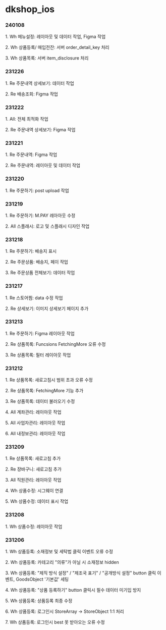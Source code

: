 <h1>dkshop_ios</h1>

<h3>240108</h3>
<p>1. Wh 메뉴설정: 레이아웃 및 데이터 작업, Figma 작업</p>
<p>2. Wh 상품등록/ 매입전잔: 서버 order_detail_key 처리</p>
<p>3. Wh 상품목록: 서버 item_disclosure 처리</p>

<h3>231226</h3>
<p>1. Re 주문내역 상세보기: 데이터 작업</p>
<p>2. Re 배송조회: Figma 작업</p>

<h3>231222</h3>
<p>1. All: 전체 최적화 작업</p>
<p>2. Re 주문내역 상세보기: Figma 작업</p>

<h3>231221</h3>
<p>1. Re 주문내역: Figma 작업</p>
<p>2. Re 주문내역: 레이아웃 및 데이터 작업</p>

<h3>231220</h3>
<p>1. Re 주문하기: post upload 작업</p>

<h3>231219</h3>
<p>1. Re 주문하기: M.PAY 레아아웃 수정</p>
<p>2. All 스플래시: 로고 및 스플래시 디자인 작업</p>

<h3>231218</h3>
<p>1. Re 주문하기: 배송지 표시</p>
<p>2. Re 주문상품: 배송지, 페이 작업</p>
<p>3. Re 주문상품 전체보기: 데이터 작업</p>

<h3>231217</h3>
<p>1. Re 스토어찜: data 수정 작업</p>
<p>2. Re 상세보기: 이미지 상세보기 페이지 추가</p>

<h3>231213</h3>
<p>1. Re 주문하기: Figma 레이아웃 작업</p>
<p>2. Re 상품목록: Funcsions FetchingMore 오류 수정</p>
<p>3. Re 상품목록: 필터 레이아웃 작업</p>

<h3>231212</h3>
<p>1. Re 상품목록: 새로고침시 범위 초과 오류 수정</p>
<p>2. Re 상품목록: FetchingMore 기능 추가</p>
<p>3. Re 상품목록: 데이터 불러오기 수정</p>
<p>4. All 계좌관리: 레이아웃 작업</p>
<p>5. All 사업자관리: 레이아웃 작업</p>
<p>6. All 내정보관리: 레이아웃 작업</p>

<h3>231209</h3>
<p>1. Re 상품목록: 새로고침 추가</p>
<p>2. Re 장바구니: 새로고침 추가</p>
<p>3. All 직원관리: 레이아웃 작업</p>
<p>4. Wh 상품수정: 시그웨이 연결</p>
<p>5. Wh 상품수정: 데이터 표시 작업</p>

<h3>231208</h3>
<p>1. Wh 상품수정: 레이아웃 작업</p>

<h3>231206</h3>
<p>1. Wh 상품등록: 소재정보 및 세탁법 클릭 이벤트 오류 수정</p>
<p>2. Wh 상품등록: 카테고리 "의류"가 아닐 시 소재정보 hidden</p>
<p>3. Wh 상품등록: "제직 방식 설정" / "제조국 표기" / "공개방식 설정" button 클릭 이벤트, GoodsObject '기본값' 세팅</p>
<p>4. Wh 상품등록: "상품 등록하기" button 클릭시 필수 데이터 미기입 방지</p>
<p>5. Wh 상품등록: 상품등록 최종 수정</p>
<p>6. Wh 상품등록: 로그인시 StoreArray -> StoreObject 1:1 처리</p>
<p>7. Wh 상품등록: 로그인시 best 못 받아오는 오류 수정</p>